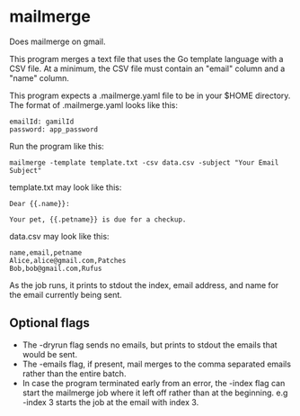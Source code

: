 # mailmerge

Does mailmerge on gmail.

This program merges a text file that uses the Go template language with a
CSV file. At a minimum, the CSV file must contain an "email" column and a
"name" column.

This program expects a .mailmerge.yaml file to be in your $HOME directory.
The format of .mailmerge.yaml looks like this:

```
emailId: gamilId
password: app_password
```

Run the program like this:

```
mailmerge -template template.txt -csv data.csv -subject "Your Email Subject"
```

template.txt may look like this:

```
Dear {{.name}}:

Your pet, {{.petname}} is due for a checkup.
```

data.csv may look like this:

```
name,email,petname
Alice,alice@gmail.com,Patches
Bob,bob@gmail.com,Rufus
```

As the job runs, it prints to stdout the index, email address, and name for the email currently being sent.

## Optional flags
- The -dryrun flag sends no emails, but prints to stdout the emails that would be sent.
- The -emails flag, if present, mail merges to the comma separated emails rather than the entire batch.
- In case the program terminated early from an error, the -index flag can start the mailmerge job where it left off rather than at the beginning. e.g -index 3 starts the job at the email with index 3.

